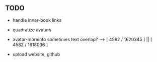 ## TODO

 - handle inner-book links

 - quadratize avatars
 - avatar-moreinfo sometimes text overlap?   -->  [ 4582 / 1620345 ] ||  [ 4582 / 1618036 ]

 - upload website, github